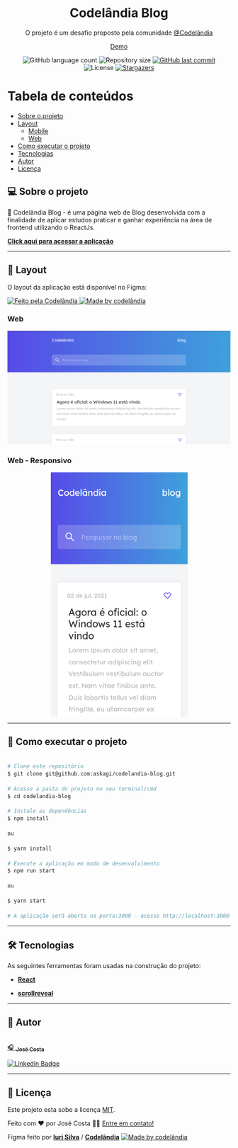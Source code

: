 <h1 align="center">Codelândia Blog</h1>
<p align="center">O projeto é um desafio proposto pela comunidade <a href="https://discord.gg/wNCWTVuxyz">@Codelândia</a>
</p>
<P align='center'>
<a href="https://codelandia-blog.herokuapp.com/" target='_blank'>Demo</a>
</p>

<p align="center">
  <img alt="GitHub language count" src="https://img.shields.io/github/languages/count/askagi/codelandia-blog?color=%2304D361">

  <img alt="Repository size" src="https://img.shields.io/github/repo-size/askagi/codelandia-blog">
  <a href="https://github.com/askagi/codelandia-blog/commits/master">
    <img alt="GitHub last commit" src="https://img.shields.io/github/last-commit/askagi/codelandia-blog">
  </a>

   <img alt="License" src="https://img.shields.io/badge/license-MIT-brightgreen">
   <a href="https://github.com/askagi/codelandia-blog">
    <img alt="Stargazers" src="https://img.shields.io/github/stars/askagi/codelandia-blog?style=social">
  </a>
</p>

Tabela de conteúdos
=================
<!--ts-->
* [Sobre o projeto](#-sobre-o-projeto)
* [Layout](#-layout)
  * [Mobile](#mobile)
  * [Web](#web)
* [Como executar o projeto](#-como-executar-o-projeto)
* [Tecnologias](#-tecnologias)
* [Autor](#-autor)
* [Licença](#user-content--licença)
<!--te-->

## 💻 Sobre o projeto

📘️ Codelândia Blog - é uma página web de Blog desenvolvida com a finalidade de aplicar estudos praticar e ganhar experiência na área de frontend utilizando o ReactJs.

**[Click aqui para acessar a aplicação](https://codelandia-blog.herokuapp.com/)**

---

## 🎨 Layout

O layout da aplicação está disponível no Figma:
<p>
    <a href="https://discord.gg/wNCWTVuxyz">
    <img alt="Feito pela Codelândia" src="https://img.shields.io/badge/feito%20por-Codelândia-%237519C1">
  </a>
<a href="https://www.figma.com/file/Yb9IBH56g7T1hdIyZ3BMNO/Desafios---Codel%C3%A2ndia?node-id=39340%3A690">
  <img alt="Made by codelândia" src="https://img.shields.io/badge/Acessar%20Layout%20-Figma-%2304D361">
</a>
</p>

### Web

<p align="">
  <img alt="CodelandiaBlog" title="#CodelandiaBlog" src="./src/assets/screenShots/screenShot-web.png" width="">
</p>

### Web - Responsivo

<p align="center" style="display: flex; align-items: flex-start; justify-content: center;">
  
 <img alt="CodelandiaBlog" title="#CodelandiaBlog" src="./src/assets/screenShots/screenShot-responsive.png" width="">
</p>

---

## 🚀 Como executar o projeto

```bash

# Clone este repositório
$ git clone git@github.com:askagi/codelandia-blog.git

# Acesse a pasta do projeto no seu terminal/cmd
$ cd codelandia-blog

# Instale as dependências
$ npm install

ou

$ yarn install

# Execute a aplicação em modo de desenvolvimento
$ npm run start

ou

$ yarn start

# A aplicação será aberta na porta:3000 - acesse http://localhost:3000

```

---

## 🛠 Tecnologias

As seguintes ferramentas foram usadas na construção do projeto:

* **[React](https://reactjs.org/)**

* **[scrollreveal](https://scrollrevealjs.org/)**

---

## 🦸 Autor

<a href="https://github.com/askagi">
 <img style="border-radius: 50%;" src="https://avatars.githubusercontent.com/u/58970300?v=4" width="100px;" alt=""/>
 <br />🎧
 <sub><b>José Costa</b></sub></a> <a href="https://www.linkedin.com/in/josecostasantosjr/" title="Linkedin"></a>
 <br />

[![Linkedin Badge](https://img.shields.io/badge/-José_Costa-blue?style=flat-square&logo=Linkedin&logoColor=white&link=https://www.linkedin.com/in/josecostasantosjr/)](https://www.linkedin.com/in/josecostasantosjr/)


---

## 📝 Licença

Este projeto esta sobe a licença [MIT](./LICENSE).

Feito com ❤️ por José Costa 👋🏽 [Entre em contato!](https://www.linkedin.com/in/josecostasantosjr/)

Figma feito por **[Iuri Silva](https://iuricode.com/)** / **[Codelândia](https://iuricode.com/)**
<a href="https://www.figma.com/file/Yb9IBH56g7T1hdIyZ3BMNO/Desafios---Codel%C3%A2ndia?node-id=39340%3A690">
  <img alt="Made by codelândia" src="https://img.shields.io/badge/Acessar%20Layout%20-Figma-%2304D361">
</a>
